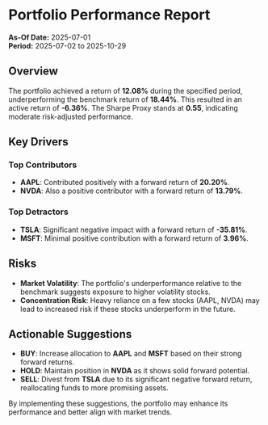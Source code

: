 # Portfolio Performance Report

**As-Of Date:** 2025-07-01  
**Period:** 2025-07-02 to 2025-10-29  

## Overview
The portfolio achieved a return of **12.08%** during the specified period, underperforming the benchmark return of **18.44%**. This resulted in an active return of **-6.36%**. The Sharpe Proxy stands at **0.55**, indicating moderate risk-adjusted performance.

## Key Drivers
### Top Contributors
- **AAPL**: Contributed positively with a forward return of **20.20%**.
- **NVDA**: Also a positive contributor with a forward return of **13.79%**.

### Top Detractors
- **TSLA**: Significant negative impact with a forward return of **-35.81%**.
- **MSFT**: Minimal positive contribution with a forward return of **3.96%**.

## Risks
- **Market Volatility**: The portfolio's underperformance relative to the benchmark suggests exposure to higher volatility stocks.
- **Concentration Risk**: Heavy reliance on a few stocks (AAPL, NVDA) may lead to increased risk if these stocks underperform in the future.

## Actionable Suggestions
- **BUY**: Increase allocation to **AAPL** and **MSFT** based on their strong forward returns.
- **HOLD**: Maintain position in **NVDA** as it shows solid forward potential.
- **SELL**: Divest from **TSLA** due to its significant negative forward return, reallocating funds to more promising assets.

By implementing these suggestions, the portfolio may enhance its performance and better align with market trends.